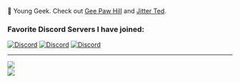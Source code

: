 :older_man: Young Geek. Check out [Gee Paw Hill](https://www.geepawhill.org/) and [Jitter Ted]( https://m.twitch.tv/jitterted).

### Favorite Discord Servers I have joined:
[![Discord](https://img.shields.io/badge/discord-The%20Noob%20Programmers-blue?logo=discord&style=for-the-badge)](https://discord.gg/pqWUGYpsEm)
[![Discord](https://img.shields.io/badge/discord-The%20Progammers%20Hangout-blue?logo=discord&style=for-the-badge)](https://discord.gg/nyGHd2KH)
[![Discord](https://img.shields.io/badge/discord-Together%20Java-blue?logo=java&style=for-the-badge)](https://discord.gg/RRKWCAc73F)

<hr>
<img align="left" src="https://github-readme-stats.vercel.app/api?username=talentedasian&count_private=true&show_icons=true&theme=nightowl&hide_border=true" />
<br />

<img align="left" src="https://github-readme-stats.vercel.app/api/top-langs/?username=talentedasian&theme=nightowl&layout=compact&card_width=445"/>
